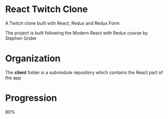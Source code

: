 # React Twitch Clone

A Twitch clone built with React, Redux and Redux Form

The project is built following the Modern React with Redux course by Stephen Grider

# Organization

The **client** folder is a submodule repository which contains the React part of the app

# Progression
80%
